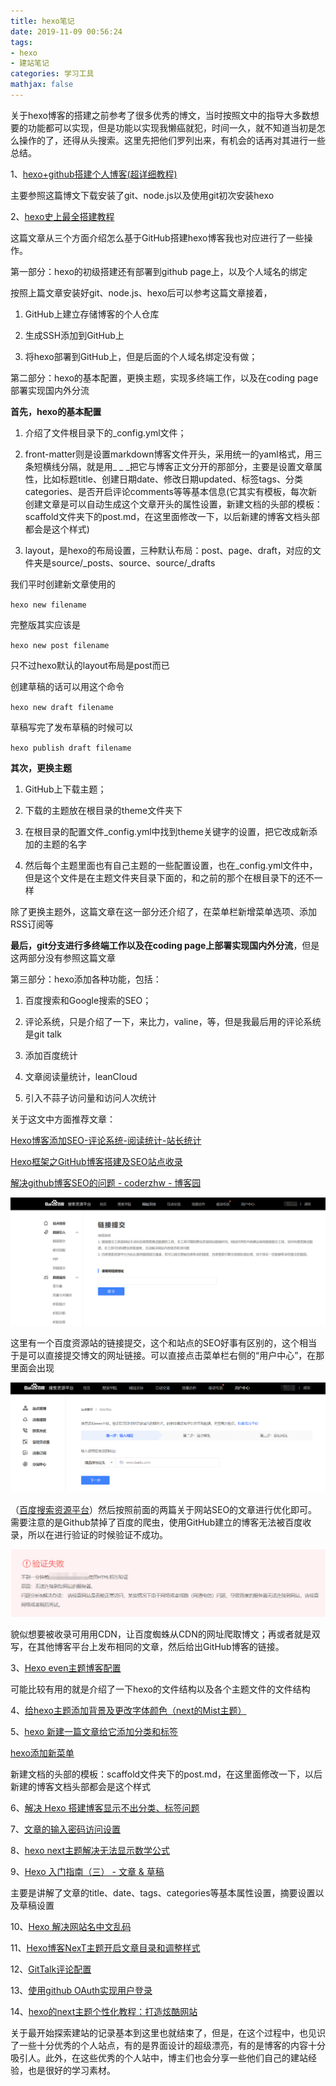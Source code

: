 ```yaml
---
title: hexo笔记
date: 2019-11-09 00:56:24
tags: 
- hexo 
- 建站笔记
categories: 学习工具
mathjax: false
---
```


关于hexo博客的搭建之前参考了很多优秀的博文，当时按照文中的指导大多数想要的功能都可以实现，但是功能以实现我懒癌就犯，时间一久，就不知道当初是怎么操作的了，还得从头搜索。这里先把他们罗列出来，有机会的话再对其进行一些总结。

<!--more-->

1、[hexo+github搭建个人博客(超详细教程)](https://blog.csdn.net/AinUser/article/details/77609180)

主要参照这篇博文下载安装了git、node.js以及使用git初次安装hexo

2、[hexo史上最全搭建教程](https://blog.csdn.net/sinat_37781304/article/details/82729029)

这篇文章从三个方面介绍怎么基于GitHub搭建hexo博客我也对应进行了一些操作。

第一部分：hexo的初级搭建还有部署到github page上，以及个人域名的绑定

按照上篇文章安装好git、node.js、hexo后可以参考这篇文章接着，

1. GitHub上建立存储博客的个人仓库

2. 生成SSH添加到GitHub上

3. 将hexo部署到GitHub上，但是后面的个人域名绑定没有做；

第二部分：hexo的基本配置，更换主题，实现多终端工作，以及在coding page部署实现国内外分流

**首先，hexo的基本配置**

1. 介绍了文件根目录下的_config.yml文件；

2. front-matter则是设置markdown博客文件开头，采用统一的yaml格式，用三条短横线分隔，就是用_ _ _把它与博客正文分开的那部分，主要是设置文章属性，比如标题title、创建日期date、修改日期updated、标签tags、分类categories、是否开启评论comments等等基本信息(它其实有模板，每次新创建文章是可以自动生成这个文章开头的属性设置，新建文档的头部的模板：scaffold文件夹下的post.md，在这里面修改一下，以后新建的博客文档头部都会是这个样式)

3. layout，是hexo的布局设置，三种默认布局：post、page、draft，对应的文件夹是source/_posts、source、source/_drafts

我们平时创建新文章使用的

`hexo new filename` 

完整版其实应该是

`hexo new post filename `

只不过hexo默认的layout布局是post而已

创建草稿的话可以用这个命令

`hexo new draft filename  `

草稿写完了发布草稿的时候可以

`hexo publish draft filename	 `

**其次，更换主题**

1. GitHub上下载主题；

2. 下载的主题放在根目录的theme文件夹下

3. 在根目录的配置文件_config.yml中找到theme关键字的设置，把它改成新添加的主题的名字

4. 然后每个主题里面也有自己主题的一些配置设置，也在_config.yml文件中，但是这个文件是在主题文件夹目录下面的，和之前的那个在根目录下的还不一样

除了更换主题外，这篇文章在这一部分还介绍了，在菜单栏新增菜单选项、添加RSS订阅等

**最后，git分支进行多终端工作以及在coding page上部署实现国内外分流**，但是这两部分没有参照这篇文章

第三部分：hexo添加各种功能，包括：

1. 百度搜索和Google搜索的SEO；

2. 评论系统，只是介绍了一下，来比力，valine，等，但是我最后用的评论系统是git talk

3. 添加百度统计

4. 文章阅读量统计，leanCloud

5. 引入不蒜子访问量和访问人次统计

关于这文中方面推荐文章：

[Hexo博客添加SEO-评论系统-阅读统计-站长统计](http://visugar.com/2017/08/01/20170801HexoPlugins/)

[Hexo框架之GitHub博客搭建及SEO站点收录](https://www.jianshu.com/p/9be9b4786f97)

[解决github博客SEO的问题 - coderzhw - 博客园](https://www.cnblogs.com/coderzhw/p/11109333.html) 

![百度资源站的链接提交](https://raw.githubusercontent.com/ch206265/BlogPictures/master/20191109010522.png)



这里有一个百度资源站的链接提交，这个和站点的SEO好事有区别的，这个相当于是可以直接提交博文的网址链接。可以直接点击菜单栏右侧的“用户中心”，在那里面会出现

![百度收录](https://raw.githubusercontent.com/ch206265/BlogPictures/master/20191109010532.png)

（[百度搜索资源平台](https://ziyuan.baidu.com/site/siteadd)）然后按照前面的两篇关于网站SEO的文章进行优化即可。需要注意的是Github禁掉了百度的爬虫，使用GitHub建立的博客无法被百度收录，所以在进行验证的时候验证不成功。

![验证失败](https://raw.githubusercontent.com/ch206265/BlogPictures/master/20191109010722.png)

貌似想要被收录可用用CDN，让百度蜘蛛从CDN的网址爬取博文；再或者就是双写，在其他博客平台上发布相同的文章，然后给出GitHub博客的链接。

3、[Hexo even主题博客配置](https://blog.csdn.net/meifannao789456/article/details/81673816) 

可能比较有用的就是介绍了一下hexo的文件结构以及各个主题文件的文件结构

4、[给hexo主题添加背景及更改字体颜色（next的Mist主题）](https://blog.csdn.net/weixin_40837922/article/details/88047241)

5、[hexo 新建一篇文章给它添加分类和标签](https://blog.csdn.net/qq_25560423/article/details/53785411)

[hexo添加新菜单](https://blog.csdn.net/weixin_44539392/article/details/86621999)

新建文档的头部的模板：scaffold文件夹下的post.md，在这里面修改一下，以后新建的博客文档头部都会是这个样式

6、[解决 Hexo 搭建博客显示不出分类、标签问题](https://blog.csdn.net/Wonz5130/article/details/84666519)

7、[文章的输入密码访问设置](https://blog.csdn.net/kunkun5love/article/details/79130956)

8、[hexo next主题解决无法显示数学公式](https://blog.csdn.net/yexiaohhjk/article/details/82526604)

9、[Hexo 入门指南（三） - 文章 & 草稿](https://blog.csdn.net/wizardforcel/article/details/40684575)

主要是讲解了文章的title、date、tags、categories等基本属性设置，摘要设置<!--more-->以及草稿设置

10、[Hexo 解决网站名中文乱码](https://blog.csdn.net/qq_21808961/article/details/84475555)

11、[Hexo博客NexT主题开启文章目录和调整样式](https://blog.csdn.net/wugenqiang/article/details/88609066)

12、[GitTalk评论配置](https://blog.csdn.net/madridcrls7/article/details/80871596)

13、[使用github OAuth实现用户登录](https://blog.csdn.net/kobe24lmlps/article/details/80838329)

14、[hexo的next主题个性化教程：打造炫酷网站](https://blog.csdn.net/qq_33699981/article/details/72716951)

关于最开始探索建站的记录基本到这里也就结束了，但是，在这个过程中，也见识了一些十分优秀的个人站点，有的是界面设计的超级漂亮，有的是博客的内容十分吸引人。此外，在这些优秀的个人站中，博主们也会分享一些他们自己的建站经验，也是很好的学习素材。